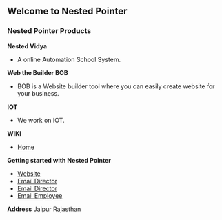 ## Welcome to Nested Pointer


### Nested Pointer Products

**Nested Vidya**

* A online Automation School System.

**Web the Builder BOB**

* BOB is a Website builder tool where you can easily create website for your business.

**IOT**
* We work on IOT.

**WIKI**

* [Home](https://jangidshubh.github.io)

**Getting started with Nested Pointer**

* [Website ](nestedpointer.com)
* [Email Director](info@tushar.info)
* [Email Director](tushar@nestedpointer.com)
* [Email Employee](shubh@nestedpointer.com)

**Address** Jaipur Rajasthan

